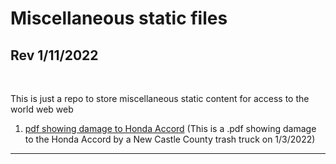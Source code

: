 # Miscellaneous static files
## Rev 1/11/2022
<br>

This is just a repo to store miscellaneous static content for access to the world web web

1) [pdf showing damage to Honda Accord](HondaAccordDamage_Jan2022/HondaDamagePhotos.pdf) (This is a .pdf showing damage to the Honda Accord by a New Castle County trash truck on 1/3/2022)

---
